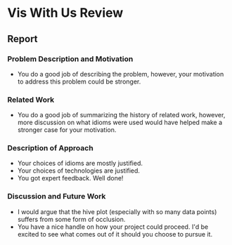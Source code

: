 # Vis With Us Review

## Report

### Problem Description and Motivation
- You do a good job of describing the problem, however, your motivation to address this problem could be stronger.

### Related Work
- You do a good job of summarizing the history of related work, however, more discussion on what idioms were used would have helped make a stronger case for your motivation.

### Description of Approach
- Your choices of idioms are mostly justified.
- Your choices of technologies are justified.
- You got expert feedback. Well done!

### Discussion and Future Work
- I would argue that the hive plot (especially with so many data points) suffers from some form of occlusion.
- You have a nice handle on how your project could proceed. I'd be excited to see what comes out of it should you choose to pursue it.
